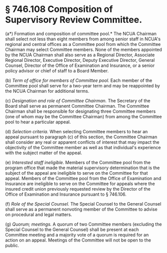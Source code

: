 # § 746.108   Composition of Supervisory Review Committee.

(a*) Formation and composition of committee pool.* The NCUA Chairman shall select not less than eight members from among senior staff in NCUA's regional and central offices as a Committee pool from which the Committee Chairman may select Committee members. None of the members appointed by the NCUA Chairman shall also serve as a Regional Director, Associate Regional Director, Executive Director, Deputy Executive Director, General Counsel, Director of the Office of Examination and Insurance, or a senior policy advisor or chief of staff to a Board Member.


(b) *Term of office for members of Committee pool.* Each member of the Committee pool shall serve for a two-year term and may be reappointed by the NCUA Chairman for additional terms.


(c) *Designation and role of Committee Chairman.* The Secretary of the Board shall serve as permanent Committee Chairman. The Committee Chairman shall be responsible for designating three Committee members (one of whom may be the Committee Chairman) from among the Committee pool to hear a particular appeal.


(d) *Selection criteria.* When selecting Committee members to hear an appeal pursuant to paragraph (c) of this section, the Committee Chairman shall consider any real or apparent conflicts of interest that may impact the objectivity of the Committee member as well as that individual's experience with the subject matter of the appeal.


(e) *Interested staff ineligible.* Members of the Committee pool from the program office that made the material supervisory determination that is the subject of the appeal are ineligible to serve on the Committee for that appeal. Members of the Committee pool from the Office of Examination and Insurance are ineligible to serve on the Committee for appeals where the insured credit union previously requested review by the Director of the Office of Examination and Insurance pursuant to § 746.106.


(f) *Role of the Special Counsel.* The Special Counsel to the General Counsel shall serve as a permanent nonvoting member of the Committee to advise on procedural and legal matters.


(g) *Quorum; meetings.* A quorum of two Committee members (excluding the Special Counsel to the General Counsel) shall be present at each Committee meeting and a majority vote of a quorum is required for an action on an appeal. Meetings of the Committee will not be open to the public.




